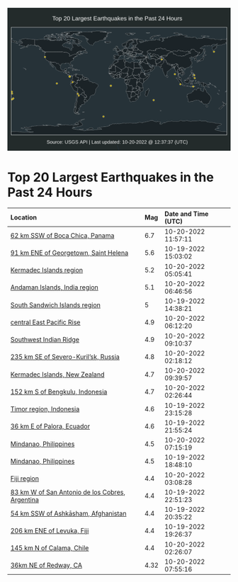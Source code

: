 ![Map](./map.png)

# Top 20 Largest Earthquakes in the Past 24 Hours

| Location | Mag | Date and Time (UTC) |
|:---|:---|:---|
| [62 km SSW of Boca Chica, Panama](https://earthquake.usgs.gov/earthquakes/eventpage/us6000iv6c) | 6.7 | 10-20-2022 11:57:11 |
| [91 km ENE of Georgetown, Saint Helena](https://earthquake.usgs.gov/earthquakes/eventpage/us6000iuvx) | 5.6 | 10-19-2022 15:03:02 |
| [Kermadec Islands region](https://earthquake.usgs.gov/earthquakes/eventpage/us6000iv2r) | 5.2 | 10-20-2022 05:05:41 |
| [Andaman Islands, India region](https://earthquake.usgs.gov/earthquakes/eventpage/us6000iv38) | 5.1 | 10-20-2022 06:46:56 |
| [South Sandwich Islands region](https://earthquake.usgs.gov/earthquakes/eventpage/us6000iuv9) | 5 | 10-19-2022 14:38:21 |
| [central East Pacific Rise](https://earthquake.usgs.gov/earthquakes/eventpage/us6000iv32) | 4.9 | 10-20-2022 06:12:20 |
| [Southwest Indian Ridge](https://earthquake.usgs.gov/earthquakes/eventpage/us6000iv5v) | 4.9 | 10-20-2022 09:10:37 |
| [235 km SE of Severo-Kuril’sk, Russia](https://earthquake.usgs.gov/earthquakes/eventpage/us6000iv1j) | 4.8 | 10-20-2022 02:18:12 |
| [Kermadec Islands, New Zealand](https://earthquake.usgs.gov/earthquakes/eventpage/us6000iv5t) | 4.7 | 10-20-2022 09:39:57 |
| [152 km S of Bengkulu, Indonesia](https://earthquake.usgs.gov/earthquakes/eventpage/us6000iv1l) | 4.7 | 10-20-2022 02:26:44 |
| [Timor region, Indonesia](https://earthquake.usgs.gov/earthquakes/eventpage/us6000iuzj) | 4.6 | 10-19-2022 23:15:28 |
| [36 km E of Palora, Ecuador](https://earthquake.usgs.gov/earthquakes/eventpage/us6000iuys) | 4.6 | 10-19-2022 21:55:24 |
| [Mindanao, Philippines](https://earthquake.usgs.gov/earthquakes/eventpage/us6000iv3r) | 4.5 | 10-20-2022 07:15:19 |
| [Mindanao, Philippines](https://earthquake.usgs.gov/earthquakes/eventpage/us6000iuxy) | 4.5 | 10-19-2022 18:48:10 |
| [Fiji region](https://earthquake.usgs.gov/earthquakes/eventpage/us6000iv20) | 4.4 | 10-20-2022 03:08:28 |
| [83 km W of San Antonio de los Cobres, Argentina](https://earthquake.usgs.gov/earthquakes/eventpage/us6000iuzf) | 4.4 | 10-19-2022 22:51:23 |
| [54 km SSW of Ashkāsham, Afghanistan](https://earthquake.usgs.gov/earthquakes/eventpage/us6000iuy8) | 4.4 | 10-19-2022 20:35:22 |
| [206 km ENE of Levuka, Fiji](https://earthquake.usgs.gov/earthquakes/eventpage/us6000iuxw) | 4.4 | 10-19-2022 19:26:37 |
| [145 km N of Calama, Chile](https://earthquake.usgs.gov/earthquakes/eventpage/us6000iv1i) | 4.4 | 10-20-2022 02:26:07 |
| [36km NE of Redway, CA](https://earthquake.usgs.gov/earthquakes/eventpage/nc73796766) | 4.32 | 10-20-2022 07:55:16 |
